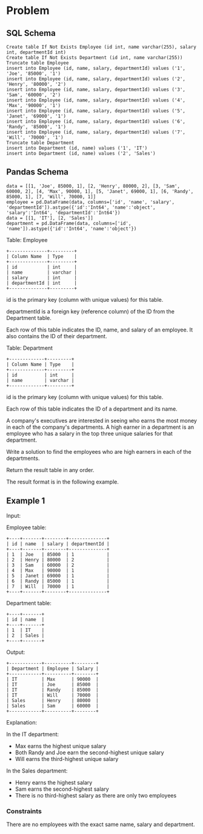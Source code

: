 # Problem

## SQL Schema

    Create table If Not Exists Employee (id int, name varchar(255), salary int, departmentId int)
    Create table If Not Exists Department (id int, name varchar(255))
    Truncate table Employee
    insert into Employee (id, name, salary, departmentId) values ('1', 'Joe', '85000', '1')
    insert into Employee (id, name, salary, departmentId) values ('2', 'Henry', '80000', '2')
    insert into Employee (id, name, salary, departmentId) values ('3', 'Sam', '60000', '2')
    insert into Employee (id, name, salary, departmentId) values ('4', 'Max', '90000', '1')
    insert into Employee (id, name, salary, departmentId) values ('5', 'Janet', '69000', '1')
    insert into Employee (id, name, salary, departmentId) values ('6', 'Randy', '85000', '1')
    insert into Employee (id, name, salary, departmentId) values ('7', 'Will', '70000', '1')
    Truncate table Department
    insert into Department (id, name) values ('1', 'IT')
    insert into Department (id, name) values ('2', 'Sales')

## Pandas Schema

    data = [[1, 'Joe', 85000, 1], [2, 'Henry', 80000, 2], [3, 'Sam', 60000, 2], [4, 'Max', 90000, 1], [5, 'Janet', 69000, 1], [6, 'Randy', 85000, 1], [7, 'Will', 70000, 1]]
    employee = pd.DataFrame(data, columns=['id', 'name', 'salary', 'departmentId']).astype({'id':'Int64', 'name':'object', 'salary':'Int64', 'departmentId':'Int64'})
    data = [[1, 'IT'], [2, 'Sales']]
    department = pd.DataFrame(data, columns=['id', 'name']).astype({'id':'Int64', 'name':'object'})

Table: Employee

    +--------------+---------+
    | Column Name  | Type    |
    +--------------+---------+
    | id           | int     |
    | name         | varchar |
    | salary       | int     |
    | departmentId | int     |
    +--------------+---------+

id is the primary key (column with unique values) for this table.

departmentId is a foreign key (reference column) of the ID from the Department table.

Each row of this table indicates the ID, name, and salary of an employee. It also contains the ID of their department.
 
Table: Department

    +-------------+---------+
    | Column Name | Type    |
    +-------------+---------+
    | id          | int     |
    | name        | varchar |
    +-------------+---------+

id is the primary key (column with unique values) for this table.

Each row of this table indicates the ID of a department and its name.

A company's executives are interested in seeing who earns the most money in each of the company's departments. A high earner in a department is an employee who has a salary in the top three unique salaries for that department.

Write a solution to find the employees who are high earners in each of the departments.

Return the result table in any order.

The result format is in the following example.

## Example 1

Input: 

Employee table:

    +----+-------+--------+--------------+
    | id | name  | salary | departmentId |
    +----+-------+--------+--------------+
    | 1  | Joe   | 85000  | 1            |
    | 2  | Henry | 80000  | 2            |
    | 3  | Sam   | 60000  | 2            |
    | 4  | Max   | 90000  | 1            |
    | 5  | Janet | 69000  | 1            |
    | 6  | Randy | 85000  | 1            |
    | 7  | Will  | 70000  | 1            |
    +----+-------+--------+--------------+

Department table:

    +----+-------+
    | id | name  |
    +----+-------+
    | 1  | IT    |
    | 2  | Sales |
    +----+-------+

Output: 

    +------------+----------+--------+
    | Department | Employee | Salary |
    +------------+----------+--------+
    | IT         | Max      | 90000  |
    | IT         | Joe      | 85000  |
    | IT         | Randy    | 85000  |
    | IT         | Will     | 70000  |
    | Sales      | Henry    | 80000  |
    | Sales      | Sam      | 60000  |
    +------------+----------+--------+

Explanation: 

In the IT department:

- Max earns the highest unique salary
- Both Randy and Joe earn the second-highest unique salary
- Will earns the third-highest unique salary

In the Sales department:

- Henry earns the highest salary
- Sam earns the second-highest salary
- There is no third-highest salary as there are only two employees
 
### Constraints

There are no employees with the exact same name, salary and department.
